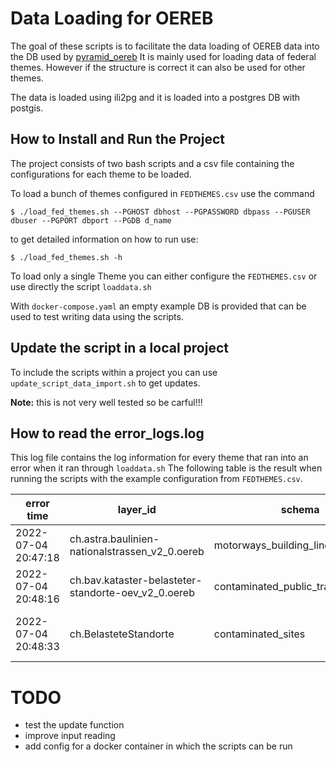 # Data Loading for OEREB

The goal of these scripts is to facilitate the data loading of OEREB data into the DB used by [pyramid_oereb](https://github.com/openoereb/pyramid_oereb)
It is mainly used for loading data of federal themes. However if the structure is correct it can also be used for other themes.

The data is loaded using ili2pg and it is loaded into a postgres DB with postgis.

## How to Install and Run the Project

The project consists of two bash scripts and a csv file containing the configurations for each theme to be loaded.

To load a bunch of themes configured in `FEDTHEMES.csv` use the command

```
$ ./load_fed_themes.sh --PGHOST dbhost --PGPASSWORD dbpass --PGUSER dbuser --PGPORT dbport --PGDB d_name
```
to get detailed information on how to run use:
```
$ ./load_fed_themes.sh -h
```

To load only a single Theme you can either configure the `FEDTHEMES.csv` or use directly the script `loaddata.sh`

With `docker-compose.yaml` an empty example DB is provided that can be used to test writing data using the scripts.

## Update the script in a local project

To include the scripts within a project you can use `update_script_data_import.sh` to get updates.

**Note:** this is not very well tested so be carful!!!

## How to read the error_logs.log

This log file contains the log information for every theme that ran into an error when it ran through `loaddata.sh`
The following table is the result when running the scripts with the example configuration from `FEDTHEMES.csv`.

|error time|layer_id|schema|line number|bash_command|error msg|
|---|---|---|---|---|---|
|2022-07-04 20:47:18|ch.astra.baulinien-nationalstrassen_v2_0.oereb|motorways_building_lines|195|exit 1|No valide law file to import!|
|2022-07-04 20:48:16|ch.bav.kataster-belasteter-standorte-oev_v2_0.oereb|contaminated_public_transport_sites|77|exit 1|The file http://bad_download_url is not available.|
2022-07-04 20:48:33|ch.BelasteteStandorte|contaminated_sites||`java -jar ${ili2pg} --import --dbhost ${PGHOST} --dbport ${P}...`||

# TODO

- test the update function
- improve input reading
- add config for a docker container in which the scripts can be run
